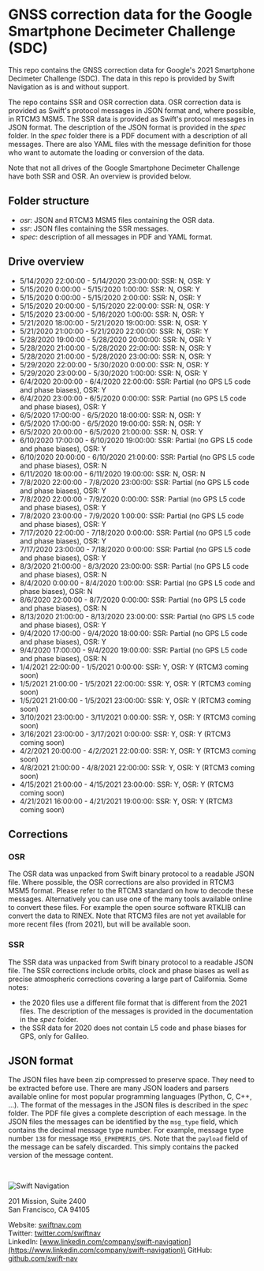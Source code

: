 # GNSS correction data for the Google Smartphone Decimeter Challenge (SDC)

This repo contains the GNSS correction data for Google's 2021 Smartphone Decimeter Challenge (SDC). The data in this repo is provided by Swift Navigation as is and without support.

The repo contains SSR and OSR correction data. OSR correction data is provided as Swift's protocol messages in JSON format and, where possible, in RTCM3 MSM5. The SSR data is provided as Swift's protocol messages in JSON format. The description of the JSON format is provided in the _spec_ folder. In the _spec_ folder there is a PDF document with a description of all messages. There are also YAML files with the message definition for those who want to automate the loading or conversion of the data.

Note that not all drives of the Google Smartphone Decimeter Challenge have both SSR and OSR. An overview is provided below.


## Folder structure
* _osr_: JSON and RTCM3 MSM5 files containing the OSR data.
* _ssr_: JSON files containing the SSR messages.
* _spec_: description of all messages in PDF and YAML format.


## Drive overview
* 5/14/2020 22:00:00 - 5/14/2020 23:00:00: SSR: N, OSR: Y
* 5/15/2020 0:00:00 - 5/15/2020 1:00:00: SSR: N, OSR: Y
* 5/15/2020 0:00:00 - 5/15/2020 2:00:00: SSR: N, OSR: Y
* 5/15/2020 20:00:00 - 5/15/2020 22:00:00: SSR: N, OSR: Y
* 5/15/2020 23:00:00 - 5/16/2020 1:00:00: SSR: N, OSR: Y
* 5/21/2020 18:00:00 - 5/21/2020 19:00:00: SSR: N, OSR: Y
* 5/21/2020 21:00:00 - 5/21/2020 22:00:00: SSR: N, OSR: Y
* 5/28/2020 19:00:00 - 5/28/2020 20:00:00: SSR: N, OSR: Y
* 5/28/2020 21:00:00 - 5/28/2020 22:00:00: SSR: N, OSR: Y
* 5/28/2020 21:00:00 - 5/28/2020 23:00:00: SSR: N, OSR: Y
* 5/29/2020 22:00:00 - 5/30/2020 0:00:00: SSR: N, OSR: Y
* 5/29/2020 23:00:00 - 5/30/2020 1:00:00: SSR: N, OSR: Y
* 6/4/2020 20:00:00 - 6/4/2020 22:00:00: SSR: Partial (no GPS L5 code and phase biases), OSR: Y
* 6/4/2020 23:00:00 - 6/5/2020 0:00:00: SSR: Partial (no GPS L5 code and phase biases), OSR: Y
* 6/5/2020 17:00:00 - 6/5/2020 18:00:00: SSR: N, OSR: Y
* 6/5/2020 17:00:00 - 6/5/2020 19:00:00: SSR: N, OSR: Y
* 6/5/2020 20:00:00 - 6/5/2020 21:00:00: SSR: N, OSR: Y
* 6/10/2020 17:00:00 - 6/10/2020 19:00:00: SSR: Partial (no GPS L5 code and phase biases), OSR: Y
* 6/10/2020 20:00:00 - 6/10/2020 21:00:00: SSR: Partial (no GPS L5 code and phase biases), OSR: N
* 6/11/2020 18:00:00 - 6/11/2020 19:00:00: SSR: N, OSR: N
* 7/8/2020 22:00:00 - 7/8/2020 23:00:00: SSR: Partial (no GPS L5 code and phase biases), OSR: Y
* 7/8/2020 22:00:00 - 7/9/2020 0:00:00: SSR: Partial (no GPS L5 code and phase biases), OSR: Y
* 7/8/2020 23:00:00 - 7/9/2020 1:00:00: SSR: Partial (no GPS L5 code and phase biases), OSR: Y
* 7/17/2020 22:00:00 - 7/18/2020 0:00:00: SSR: Partial (no GPS L5 code and phase biases), OSR: Y
* 7/17/2020 23:00:00 - 7/18/2020 0:00:00: SSR: Partial (no GPS L5 code and phase biases), OSR: Y
* 8/3/2020 21:00:00 - 8/3/2020 23:00:00: SSR: Partial (no GPS L5 code and phase biases), OSR: N
* 8/4/2020 0:00:00 - 8/4/2020 1:00:00: SSR: Partial (no GPS L5 code and phase biases), OSR: N
* 8/6/2020 22:00:00 - 8/7/2020 0:00:00: SSR: Partial (no GPS L5 code and phase biases), OSR: N
* 8/13/2020 21:00:00 - 8/13/2020 23:00:00: SSR: Partial (no GPS L5 code and phase biases), OSR: Y
* 9/4/2020 17:00:00 - 9/4/2020 18:00:00: SSR: Partial (no GPS L5 code and phase biases), OSR: Y
* 9/4/2020 17:00:00 - 9/4/2020 19:00:00: SSR: Partial (no GPS L5 code and phase biases), OSR: N
* 1/4/2021 22:00:00 - 1/5/2021 0:00:00: SSR: Y, OSR: Y (RTCM3 coming soon)
* 1/5/2021 21:00:00 - 1/5/2021 22:00:00: SSR: Y, OSR: Y (RTCM3 coming soon)
* 1/5/2021 21:00:00 - 1/5/2021 23:00:00: SSR: Y, OSR: Y (RTCM3 coming soon)
* 3/10/2021 23:00:00 - 3/11/2021 0:00:00: SSR: Y, OSR: Y (RTCM3 coming soon)
* 3/16/2021 23:00:00 - 3/17/2021 0:00:00: SSR: Y, OSR: Y (RTCM3 coming soon)
* 4/2/2021 20:00:00 - 4/2/2021 22:00:00: SSR: Y, OSR: Y (RTCM3 coming soon)
* 4/8/2021 21:00:00 - 4/8/2021 22:00:00: SSR: Y, OSR: Y (RTCM3 coming soon)
* 4/15/2021 21:00:00 - 4/15/2021 23:00:00: SSR: Y, OSR: Y (RTCM3 coming soon)
* 4/21/2021 16:00:00 - 4/21/2021 19:00:00: SSR: Y, OSR: Y (RTCM3 coming soon)


## Corrections

### OSR
The OSR data was unpacked from Swift binary protocol to a readable JSON file. Where possible, the OSR corrections are also provided in RTCM3 MSM5 format. Please refer to the RTCM3 standard on how to decode these messages. Alternatively you can use one of the many tools available online to convert these files. For example the open source software RTKLIB can convert the data to RINEX. Note that RTCM3 files are not yet available for more recent files (from 2021), but will be available soon.

### SSR
The SSR data was unpacked from Swift binary protocol to a readable JSON file. The SSR corrections include orbits, clock and phase biases as well as precise atmospheric corrections covering a large part of California. Some notes:
* the 2020 files use a different file format that is different from the 2021 files. The description of the messages is provided in the documentation in the _spec_ folder.
* the SSR data for 2020 does not contain L5 code and phase biases for GPS, only for Galileo.


## JSON format
The JSON files have been zip compressed to preserve space. They need to be extracted before use. There are many JSON loaders and parsers available online for most popular programming languages (Python, C, C++, ...). The format of the messages in the JSON files is described in the _spec_ folder.  The PDF file gives a complete description of each message. In the JSON files the messages can be identified by the `msg_type` field, which contains the decimal message type number. For example, message type number `138` for message `MSG_EPHEMERIS_GPS`. Note that the `payload` field of the message can be safely discarded. This simply contains the packed version of the message content.


&nbsp;
&nbsp;


![Swift Navigation](https://avatars.githubusercontent.com/u/1069835?s=200&v=4)

201 Mission, Suite 2400\
San Francisco, CA 94105

Website: [swiftnav.com](https://www.swiftnav.com/)\
Twitter: [twitter.com/swiftnav](https://twitter.com/swiftnav)\
LinkedIn: [www.linkedin.com/company/swift-navigation](https://www.linkedin.com/company/swift-navigation)\
GitHub: [github.com/swift-nav](https://github.com/swift-nav)
